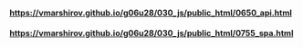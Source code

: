 #### https://vmarshirov.github.io/g06u28/030_js/public_html/0650_api.html
#### https://vmarshirov.github.io/g06u28/030_js/public_html/0755_spa.html

